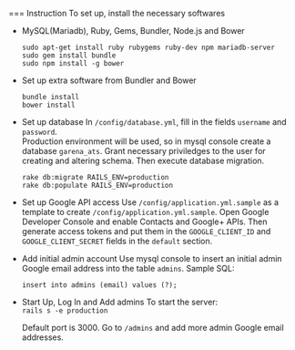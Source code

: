 === Instruction
To set up, install the necessary softwares
* MySQL(Mariadb), Ruby, Gems, Bundler, Node.js and Bower

  `sudo apt-get install ruby rubygems ruby-dev npm mariadb-server`  
  `sudo gem install bundle`  
  `sudo npm install -g bower`

* Set up extra software from Bundler and Bower

  `bundle install`  
  `bower install`

* Set up database
  In `/config/database.yml`, fill in the fields `username` and `password`.  
  Production environment will be used, so in mysql console create a database
  `garena_ats`. Grant necessary priviledges to the user for creating and altering
  schema. Then execute database migration.

  `rake db:migrate RAILS_ENV=production`  
  `rake db:populate RAILS_ENV=production`

* Set up Google API access
  Use `/config/application.yml.sample` as a template to create
  `/config/application.yml.sample`. Open Google Developer Console and enable
  Contacts and Google+ APIs. Then generate access tokens and put them in the
  `GOOGLE_CLIENT_ID` and `GOOGLE_CLIENT_SECRET` fields in the `default` section.

* Add initial admin account
  Use mysql console to insert an initial admin Google email address into the table `admins`.
  Sample SQL:

  `insert into admins (email) values (?);`

* Start Up, Log In and Add admins
  To start the server:  
  `rails s -e production`

  Default port is 3000. Go to `/admins` and add more admin Google email addresses.
